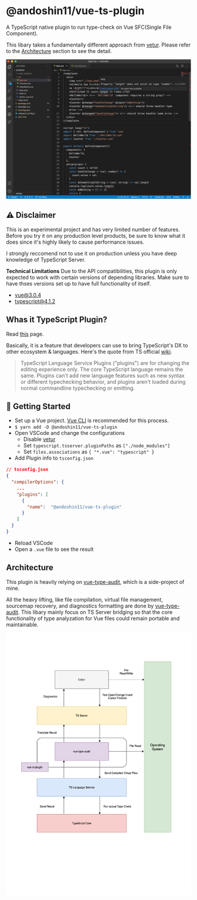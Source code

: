 # @andoshin11/vue-ts-plugin
A TypeScript native plugin to run type-check on Vue SFC(Single File Component).

This libary takes a fundamentally different approach from [vetur](https://github.com/vuejs/vetur). 
Please refer to the [Architecture](#Architecture) section to see the detail.

![vue-ts-plugin](./img/vue-ts-plugin.png)

## :warning: Disclaimer
This is an experimental project and has very limited number of features.
Before you try it on any production level products, be sure to know what it does since it's highly likely to cause performance issues.

I strongly reccomend not to use it on production unless you have deep knowledge of TypeScript Server.

**Technical Limitations**
Due to the API compatibilities, this plugin is only expected to work with certain versions of depending libraries.
Make sure to have thses versions set up to have full functionality of itself.

- [vue@3.0.4](https://www.npmjs.com/package/vue/v/3.0.4)
- [typescript@4.1.2](https://www.npmjs.com/package/typescript/v/4.1.2)

## Whas it TypeScript Plugin?
Read [this](https://github.com/microsoft/TypeScript/wiki/Writing-a-Language-Service-Plugin) page.

Basically, it is a feature that developers can use to bring TypeScript's DX to other ecosystem & languages.
Here's the quote from TS official [wiki](https://github.com/microsoft/TypeScript/wiki/Writing-a-Language-Service-Plugin#whats-a-language-service-plugin).

> TypeScript Language Service Plugins ("plugins") are for changing the editing experience only. The core TypeScript language remains the same. Plugins can't add new language features such as new syntax or different typechecking behavior, and plugins aren't loaded during normal commandline typechecking or emitting.

## :rocket: Getting Started
- Set up a Vue project. [Vue CLI](https://cli.vuejs.org/) is recommended for this process.
- `$ yarn add -D @andoshin11/vue-ts-plugin`
- Open VSCode and change the configurations
  - Disable [vetur](https://github.com/vuejs/vetur)
  - Set `typescript.tsserver.pluginPaths` as `["./node_modules"]`
  - Set `files.associations` as `{ "*.vue": "typescript" }`
- Add Plugin info to `tsconfig.json`

```json
// tsconfig.json
{
  "compilerOptions": {
    ...
    "plugins": [
      {
        "name":  "@andoshin11/vue-ts-plugin"
      }
    ]
  }
}
```
- Reload VSCode
- Open a `.vue` file to see the result

## Architecture
This plugin is heavily relying on [vue-type-audit](https://github.com/andoshin11/vue-type-audit), which is a side-project of mine.

All the heavy lifting, like file compilation, virtual file management, sourcemap recovery, and diagnostics formatting are done by [vue-type-audit](https://github.com/andoshin11/vue-type-audit).
This libary mainly focus on TS Server bridging so that the core functionality of type analyzation for Vue files could remain portable and maintainable.

![Architecture](./img/architecture.png)
